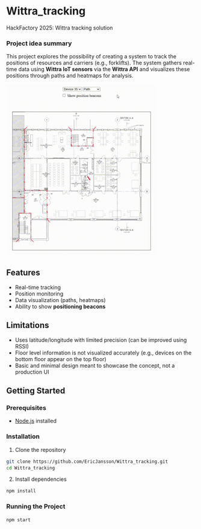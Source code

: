 # Wittra_tracking
HackFactory 2025: Wittra tracking solution


### Project idea summary
This project explores the possibility of creating a system to track the positions of resources and carriers (e.g., forklifts). The system gathers real-time data using **Wittra IoT sensors** via the **Wittra API** and visualizes these positions through paths and heatmaps for analysis.

<img src="demo.gif" alt="Demo" width="400"/>

## Features
- Real-time tracking
- Position monitoring
- Data visualization (paths, heatmaps)
- Ability to show **positioning beacons**

## Limitations
- Uses latitude/longitude with limited precision (can be improved using RSSI)
- Floor level information is not visualized accurately (e.g., devices on the bottom floor appear on the top floor)
- Basic and minimal design meant to showcase the concept, not a production UI


## Getting Started

### Prerequisites
- [Node.js](https://nodejs.org/) installed

### Installation
1. Clone the repository
```bash
git clone https://github.com/EricJansson/Wittra_tracking.git
cd Wittra_tracking
```

2. Install dependencies
```bash
npm install
```

### Running the Project
```bash
npm start
```
